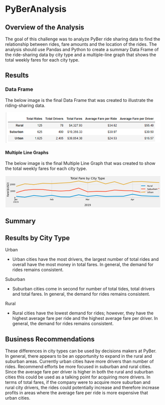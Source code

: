 # PyBerAnalysis
## Overview of the Analysis
The goal of this challenge was to analyze PyBer ride sharing data to find the relationship between rides, fare amounts and the location of the rides. The analysis should use Pandas and Python to create a summary Data Frame of the ride-sharing data by city type and a multiple-line graph that shows the total weekly fares for each city type. 
## Results
### Data Frame
The below image is the final Data Frame that was created to illustrate the riding-sharing data. 

![df_chart](analysis/PyBer_df.PNG)

#### Multiple Line Graphs
The below image is the final Multiple Line Graph that was created to show the total weekly fares for each city type. 

![line_chart](analysis/PyBer_fare.PNG)

## Summary 
## Results by City Type
Urban 
  - Urban cities have the most drivers, the largest number of total rides and overall have the most money in total fares. In general, the demand for rides remains consistent. 

Suburban
  - Suburban cities come in second for number of total tides, total drivers and total fares. In general, the demand for rides remains consistent.

Rural
   - Rural cities have the lowest demand for rides; however, they have the highest average fare per ride and the highest average fare per driver. In general, the demand for rides remains consistent.

## Business Recommendations 
These differences in city types can be used by decisions makers at PyBer.  In general, there appears to be an opportunity to expand in the rural and suburban areas. Currently urban cities have more drivers than number of rides. Recommend efforts be more focused in suburban and rural cities. Since the average fare per driver is higher in both the rural and suburban cities this could be used as a talking point for acquiring more drivers. In terms of total fares, if the company were to acquire more suburban and rural city drivers, the rides could potentially increase and therefore increase profits in areas where the average fare per ride is more expensive that urban cities.


